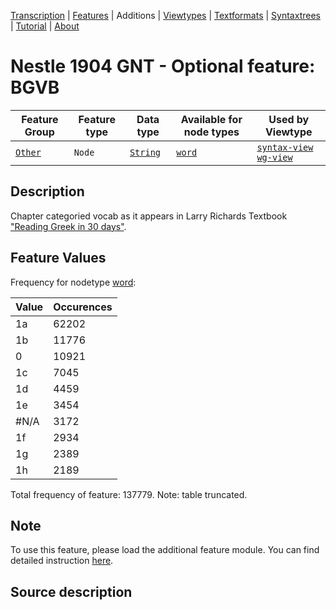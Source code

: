 <a name="start"></a>
<div class="hidden-content"><a href="../transcription.md">Transcription</a> | <a href="../features/README.md#start">Features</a> | Additions | <a href="../viewtypes.md#start">Viewtypes</a> | <a href="../textformats.md#start">Textformats</a> |  <a href="../syntaxtrees.md#start">Syntaxtrees</a> | <a href="../tutorial/README.md#start">Tutorial</a>  | <a href="../about.md#start">About</a></div>

# Nestle 1904 GNT - Optional feature: BGVB

Feature Group | Feature type |Data type |Available for node types | Used by Viewtype 
---|---|---|---|---
[`Other`](featuresbyfeaturegroup.md#other)|`Node`|[`String`](featuresbydatatype.md#string)| [`word`](featuresbynodetype.md#word) |[`syntax-view`](../syntax-view.md#start) [`wg-view`](../wg-view.md#start) 

## Description

Chapter categoried vocab as it appears in Larry Richards Textbook ["Reading Greek in 30 days"](https://archive.org/details/readnewtestament0000rich).

## Feature Values

Frequency for nodetype [word](featuresbynodetype.md#word):

Value|Occurences
---|---
1a|62202
1b|11776
0|10921
1c|7045
1d|4459
1e|3454
#N/A|3172
1f|2934
1g|2389
1h|2189

Total frequency of feature: 137779. Note: table truncated.

## Note

To use this feature, please load the additional feature module. You can find detailed instruction  [here](README.md#adding-the-features).

## Source description
 
